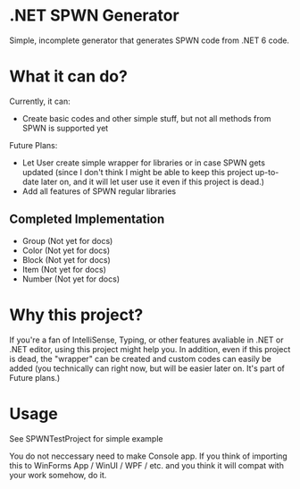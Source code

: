 # .NET SPWN Generator

Simple, incomplete generator that generates SPWN code from .NET 6 code.

# What it can do?
Currently, it can:
* Create basic codes and other simple stuff, but not all methods from SPWN is supported yet

Future Plans:
* Let User create simple wrapper for libraries or in case SPWN gets updated (since I don't think I might be able to keep this project up-to-date later on, and it will let user use it even if this project is dead.)
* Add all features of SPWN regular libraries

## Completed Implementation
* Group (Not yet for docs)
* Color (Not yet for docs)
* Block (Not yet for docs)
* Item (Not yet for docs)
* Number (Not yet for docs)

# Why this project?

If you're a fan of IntelliSense, Typing, or other features avaliable in .NET or .NET editor, using this project might help you. In addition, even if this project is dead, the "wrapper" can be created and custom codes can easily be added (you technically can right now, but will be easier later on. It's part of Future plans.)

# Usage
See SPWNTestProject for simple example

 You do not neccessary need to make Console app. If you think of importing this to WinForms App / WinUI / WPF / etc. and you think it will compat with your work somehow, do it.
